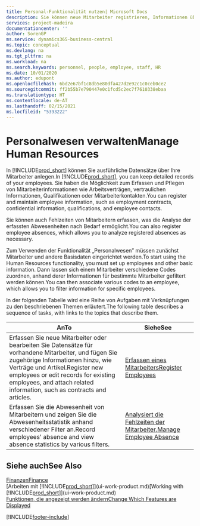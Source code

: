```yaml
---
title: Personal-Funktionalität nutzen| Microsoft Docs
description: Sie können neue Mitarbeiter registrieren, Informationen über bestehende Mitarbeiter bearbeiten und Fehlzeiten aufzeichnen und analysieren.
services: project-madeira
documentationcenter: ''
author: SorenGP
ms.service: dynamics365-business-central
ms.topic: conceptual
ms.devlang: na
ms.tgt_pltfrm: na
ms.workload: na
ms.search.keywords: personnel, people, employee, staff, HR
ms.date: 10/01/2020
ms.author: edupont
ms.openlocfilehash: 6bd2e67bf1c8db5e80dfa427d2e92c1c0ceb0ce2
ms.sourcegitcommit: ff2b55b7e790447e0c1fcd5c2ec7f7610338ebaa
ms.translationtype: HT
ms.contentlocale: de-AT
ms.lasthandoff: 02/15/2021
ms.locfileid: "5393222"
---
```

# <a name="manage-human-resources"></a><span data-ttu-id="293dc-103">Personalwesen verwalten</span><span class="sxs-lookup"><span data-stu-id="293dc-103">Manage Human Resources</span></span>
<span data-ttu-id="293dc-104">In [!INCLUDE[prod_short](includes/prod_short.md)] können Sie ausführliche Datensätze über Ihre Mitarbeiter anlegen.</span><span class="sxs-lookup"><span data-stu-id="293dc-104">In [!INCLUDE[prod_short](includes/prod_short.md)], you can keep detailed records of your employees.</span></span> <span data-ttu-id="293dc-105">Sie haben die Möglichkeit zum Erfassen und Pflegen von Mitarbeiterinformationen wie Arbeitsverträgen, vertraulichen Informationen, Qualifikationen oder Mitarbeiterkontakten.</span><span class="sxs-lookup"><span data-stu-id="293dc-105">You can register and maintain employee information, such as employment contracts, confidential information, qualifications, and employee contacts.</span></span>

<span data-ttu-id="293dc-106">Sie können auch Fehlzeiten von Mitarbeitern erfassen, was die Analyse der erfassten Abwesenheiten nach Bedarf ermöglicht.</span><span class="sxs-lookup"><span data-stu-id="293dc-106">You can also register employee absences, which allows you to analyze registered absences as necessary.</span></span>

<span data-ttu-id="293dc-107">Zum Verwenden der Funktionalität „Personalwesen” müssen zunächst Mitarbeiter und andere Basisdaten eingerichtet werden.</span><span class="sxs-lookup"><span data-stu-id="293dc-107">To start using the Human Resources functionality, you must set up employees and other basic information.</span></span> <span data-ttu-id="293dc-108">Dann lassen sich einem Mitarbeiter verschiedene Codes zuordnen, anhand derer Informationen für bestimmte Mitarbeiter gefiltert werden können.</span><span class="sxs-lookup"><span data-stu-id="293dc-108">You can then associate various codes to an employee, which allows you to filter information for specific employees.</span></span>

<span data-ttu-id="293dc-109">In der folgenden Tabelle wird eine Reihe von Aufgaben mit Verknüpfungen zu den beschriebenen Themen erläutert.</span><span class="sxs-lookup"><span data-stu-id="293dc-109">The following table describes a sequence of tasks, with links to the topics that describe them.</span></span>

| <span data-ttu-id="293dc-110">An</span><span class="sxs-lookup"><span data-stu-id="293dc-110">To</span></span> | <span data-ttu-id="293dc-111">Siehe</span><span class="sxs-lookup"><span data-stu-id="293dc-111">See</span></span> |
| --- | --- |
| <span data-ttu-id="293dc-112">Erfassen Sie neue Mitarbeiter oder bearbeiten Sie Datensätze für vorhandene Mitarbeiter, und fügen Sie zugehörige Informationen hinzu, wie Verträge und Artikel.</span><span class="sxs-lookup"><span data-stu-id="293dc-112">Register new employees or edit records for existing employees, and attach related information, such as contracts and articles.</span></span> |[<span data-ttu-id="293dc-113">Erfassen eines Mitarbeiters</span><span class="sxs-lookup"><span data-stu-id="293dc-113">Register Employees</span></span>](hr-how-register-employees.md) |
| <span data-ttu-id="293dc-114">Erfassen Sie die Abwesenheit von Mitarbeitern und zeigen Sie die Abwesenheitsstatistik anhand verschiedener Filter an.</span><span class="sxs-lookup"><span data-stu-id="293dc-114">Record employees' absence and view absence statistics by various filters.</span></span> |[<span data-ttu-id="293dc-115">Analysiert die Fehlzeiten der Mitarbeiter.</span><span class="sxs-lookup"><span data-stu-id="293dc-115">Manage Employee Absence</span></span>](hr-how-manage-absence.md) |

## <a name="see-also"></a><span data-ttu-id="293dc-116">Siehe auch</span><span class="sxs-lookup"><span data-stu-id="293dc-116">See Also</span></span>
[<span data-ttu-id="293dc-117">Finanzen</span><span class="sxs-lookup"><span data-stu-id="293dc-117">Finance</span></span>](finance.md)  
<span data-ttu-id="293dc-118">[Arbeiten mit [!INCLUDE[prod_short](includes/prod_short.md)]](ui-work-product.md)</span><span class="sxs-lookup"><span data-stu-id="293dc-118">[Working with [!INCLUDE[prod_short](includes/prod_short.md)]](ui-work-product.md)</span></span>  
[<span data-ttu-id="293dc-119">Funktionen, die angezeigt werden ändern</span><span class="sxs-lookup"><span data-stu-id="293dc-119">Change Which Features are Displayed</span></span>](ui-experiences.md)        


[!INCLUDE[footer-include](includes/footer-banner.md)]